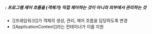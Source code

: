 ##### : 프로그램 제어 흐름을 (객체가) 직접 제어하는 것이 아니라 외부에서 관리하는 것

- [[프레임워크]]가 객체의 생성, 관리, 제어 흐름을 담당하도록 변경
-  [[ApplicationContext]]라는 컨테이너가 이를 지원